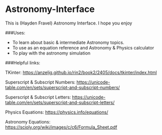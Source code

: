 # Astronomy-Interface
This is (Hayden Fravel) Astronomy Interface. I hope you enjoy

###Uses:
- To learn about basic & intermediate Astronomy topics.
- To use as an equation reference and Astronomy & Physics calculator
- To play with the astronomy simulation

###Helpful links:

TKinter: https://anzeljg.github.io/rin2/book2/2405/docs/tkinter/index.html

Superscript & Subscript Numbers: https://unicode-table.com/en/sets/superscript-and-subscript-numbers/

Superscript & Subscript Letters: https://unicode-table.com/en/sets/superscript-and-subscript-letters/

Physics Equations: https://physics.info/equations/  

Astronomy Equations: https://scioly.org/wiki/images/c/c6/Formula_Sheet.pdf
